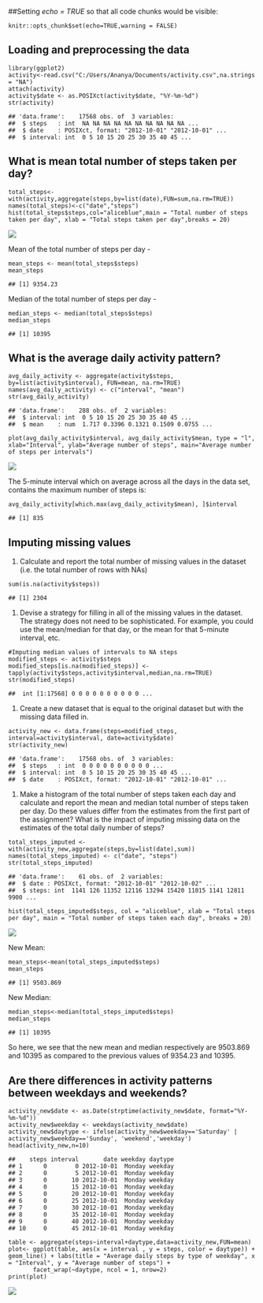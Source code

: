 \#\#Setting *echo = TRUE* so that all code chunks would be visible:

    knitr::opts_chunk$set(echo=TRUE,warning = FALSE)

Loading and preprocessing the data
----------------------------------

    library(ggplot2)
    activity<-read.csv("C:/Users/Ananya/Documents/activity.csv",na.strings = "NA")
    attach(activity)
    activity$date <- as.POSIXct(activity$date, "%Y-%m-%d")
    str(activity)

    ## 'data.frame':    17568 obs. of  3 variables:
    ##  $ steps   : int  NA NA NA NA NA NA NA NA NA NA ...
    ##  $ date    : POSIXct, format: "2012-10-01" "2012-10-01" ...
    ##  $ interval: int  0 5 10 15 20 25 30 35 40 45 ...

What is mean total number of steps taken per day?
-------------------------------------------------

    total_steps<-with(activity,aggregate(steps,by=list(date),FUN=sum,na.rm=TRUE))
    names(total_steps)<-c("date","steps")
    hist(total_steps$steps,col="aliceblue",main = "Total number of steps taken per day", xlab = "Total steps taken per day",breaks = 20)

![](PA1_template_files/figure-markdown_strict/unnamed-chunk-3-1.png)

Mean of the total number of steps per day -

    mean_steps <- mean(total_steps$steps)
    mean_steps

    ## [1] 9354.23

Median of the total number of steps per day -

    median_steps <- median(total_steps$steps)
    median_steps

    ## [1] 10395

What is the average daily activity pattern?
-------------------------------------------

    avg_daily_activity <- aggregate(activity$steps, by=list(activity$interval), FUN=mean, na.rm=TRUE)
    names(avg_daily_activity) <- c("interval", "mean")
    str(avg_daily_activity)

    ## 'data.frame':    288 obs. of  2 variables:
    ##  $ interval: int  0 5 10 15 20 25 30 35 40 45 ...
    ##  $ mean    : num  1.717 0.3396 0.1321 0.1509 0.0755 ...

    plot(avg_daily_activity$interval, avg_daily_activity$mean, type = "l", xlab="Interval", ylab="Average number of steps", main="Average number of steps per intervals")

![](PA1_template_files/figure-markdown_strict/unnamed-chunk-6-1.png)

The 5-minute interval which on average across all the days in the data
set, contains the maximum number of steps is:

    avg_daily_activity[which.max(avg_daily_activity$mean), ]$interval

    ## [1] 835

Imputing missing values
-----------------------

1.  Calculate and report the total number of missing values in the
    dataset (i.e. the total number of rows with NAs)

<!-- -->

    sum(is.na(activity$steps))

    ## [1] 2304

1.  Devise a strategy for filling in all of the missing values in the
    dataset. The strategy does not need to be sophisticated. For
    example, you could use the mean/median for that day, or the mean for
    that 5-minute interval, etc.

<!-- -->

    #Imputing median values of intervals to NA steps
    modified_steps <- activity$steps 
    modified_steps[is.na(modified_steps)] <- tapply(activity$steps,activity$interval,median,na.rm=TRUE) 
    str(modified_steps)

    ##  int [1:17568] 0 0 0 0 0 0 0 0 0 0 ...

1.  Create a new dataset that is equal to the original dataset but with
    the missing data filled in.

<!-- -->

    activity_new <- data.frame(steps=modified_steps, interval=activity$interval, date=activity$date)
    str(activity_new)

    ## 'data.frame':    17568 obs. of  3 variables:
    ##  $ steps   : int  0 0 0 0 0 0 0 0 0 0 ...
    ##  $ interval: int  0 5 10 15 20 25 30 35 40 45 ...
    ##  $ date    : POSIXct, format: "2012-10-01" "2012-10-01" ...

1.  Make a histogram of the total number of steps taken each day and
    calculate and report the mean and median total number of steps taken
    per day. Do these values differ from the estimates from the first
    part of the assignment? What is the impact of imputing missing data
    on the estimates of the total daily number of steps?

<!-- -->

    total_steps_imputed <- with(activity_new,aggregate(steps,by=list(date),sum))  
    names(total_steps_imputed) <- c("date", "steps")
    str(total_steps_imputed)

    ## 'data.frame':    61 obs. of  2 variables:
    ##  $ date : POSIXct, format: "2012-10-01" "2012-10-02" ...
    ##  $ steps: int  1141 126 11352 12116 13294 15420 11015 1141 12811 9900 ...

    hist(total_steps_imputed$steps, col = "aliceblue", xlab = "Total steps per day", main = "Total number of steps taken each day", breaks = 20)

![](PA1_template_files/figure-markdown_strict/unnamed-chunk-11-1.png)

New Mean:

    mean_steps<-mean(total_steps_imputed$steps)
    mean_steps

    ## [1] 9503.869

New Median:

    median_steps<-median(total_steps_imputed$steps)
    median_steps

    ## [1] 10395

So here, we see that the new mean and median respectively are 9503.869
and 10395 as compared to the previous values of 9354.23 and 10395.

Are there differences in activity patterns between weekdays and weekends?
-------------------------------------------------------------------------

    activity_new$date <- as.Date(strptime(activity_new$date, format="%Y-%m-%d"))
    activity_new$weekday <- weekdays(activity_new$date)
    activity_new$daytype <- ifelse(activity_new$weekday=='Saturday' | activity_new$weekday=='Sunday', 'weekend','weekday')
    head(activity_new,n=10)

    ##    steps interval       date weekday daytype
    ## 1      0        0 2012-10-01  Monday weekday
    ## 2      0        5 2012-10-01  Monday weekday
    ## 3      0       10 2012-10-01  Monday weekday
    ## 4      0       15 2012-10-01  Monday weekday
    ## 5      0       20 2012-10-01  Monday weekday
    ## 6      0       25 2012-10-01  Monday weekday
    ## 7      0       30 2012-10-01  Monday weekday
    ## 8      0       35 2012-10-01  Monday weekday
    ## 9      0       40 2012-10-01  Monday weekday
    ## 10     0       45 2012-10-01  Monday weekday

    table <- aggregate(steps~interval+daytype,data=activity_new,FUN=mean)
    plot<- ggplot(table, aes(x = interval , y = steps, color = daytype)) + geom_line() + labs(title = "Average daily steps by type of weekday", x = "Interval", y = "Average number of steps") +
           facet_wrap(~daytype, ncol = 1, nrow=2)
    print(plot)

![](PA1_template_files/figure-markdown_strict/unnamed-chunk-14-1.png)
